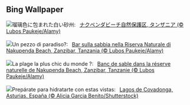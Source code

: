 ## Bing Wallpaper
![](https://www.bing.com/th?id=OHR.NakupendaBeach_JA-JP7735681361_UHD.jpg&w=1000)瑠璃色に包まれた白い砂州:&nbsp;&ensp;[ナクペンダビーチ自然保護区, タンザニア (© Lubos Paukeje/Alamy)](https://www.bing.com/th?id=OHR.NakupendaBeach_JA-JP7735681361_UHD.jpg)
<br><br/>
![](https://www.bing.com/th?id=OHR.NakupendaBeach_IT-IT0086147539_UHD.jpg&w=1000)Un pezzo di paradiso?:&nbsp;&ensp;[Bar sulla sabbia nella Riserva Naturale di Nakupenda Beach, Zanzibar, Tanzania (© Lubos Paukeje/Alamy)](https://www.bing.com/th?id=OHR.NakupendaBeach_IT-IT0086147539_UHD.jpg)
<br><br/>
![](https://www.bing.com/th?id=OHR.NakupendaBeach_FR-FR4192491040_UHD.jpg&w=1000)La plage la plus chic du monde ?:&nbsp;&ensp;[Banc de sable dans la réserve naturelle de Nakupenda Beach, Zanzibar, Tanzanie (© Lubos Paukeje/Alamy)](https://www.bing.com/th?id=OHR.NakupendaBeach_FR-FR4192491040_UHD.jpg)
<br><br/>
![](https://www.bing.com/th?id=OHR.AsturiasCovadonga_ES-ES5405317829_UHD.jpg&w=1000)Prepárate para hidratarte con estas vistas:&nbsp;&ensp;[Lagos de Covadonga, Asturias, España (© Alicia Garcia Benito/Shutterstock)](https://www.bing.com/th?id=OHR.AsturiasCovadonga_ES-ES5405317829_UHD.jpg)
<br><br/>
